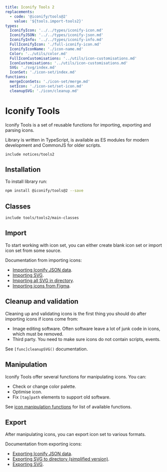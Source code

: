 ```yaml
title: Iconify Tools 2
replacements:
  - code: '@iconify/tools@2'
    value: '${tools.import-tools2}'
types:
  IconifyIcon: '../../types/iconify-icon.md'
  IconifyJSON: '../../types/iconify-json.md'
  IconifyInfo: '../../types/iconify-info.md'
  FullIconifyIcon: './full-iconify-icon.md'
  IconifyIconName: './icon-name.md'
  Color: '../utils/color.md'
  FullIconCustomisations: '../utils/icon-customisations.md'
  IconCustomisations: '../utils/icon-customisations.md'
  SVG: './svg/index.md'
  IconSet: './icon-set/index.md'
functions:
  mergeIconSets: './icon-set/merge.md'
  setIcon: './icon-set/set-icon.md'
  cleanupSVG: './icon/cleanup.md'
```

# Iconify Tools

Iconify Tools is a set of reusable functions for importing, exporting and parsing icons.

Library is written in TypeScript, is available as ES modules for modern development and CommonJS for older scripts.

`include notices/tools2`

## Installation

To install library run:

```sh
npm install @iconify/tools@2 --save
```

## Classes

`include tools/tools2/main-classes`

## Import

To start working with icon set, you can either create blank icon set or import icon set from some source.

Documentation from importing icons:

- [Importing Iconify JSON data](./import/json.md).
- [Importing SVG](./import/svg.md).
- [Importing all SVG in directory](./import/directory.md).
- [Importing icons from Figma](./import/figma/index.md).

## Cleanup and validation

Cleaning up and validating icons is the first thing you should do after importing icons if icons come from:

- Image editing software. Often software leave a lot of junk code in icons, which must be removed.
- Third party. You need to make sure icons do not contain scripts, events.

See `[func]cleanupSVG()` documentation.

## Manipulation

Iconify Tools offer several functions for manipulating icons. You can:

- Check or change color palette.
- Optimise icon.
- Fix `[tag]path` elements to support old software.

See [icon manipulation functions](./icon/index.md) for list of available functions.

## Export

After manipulating icons, you can export icon set to various formats.

Documentation from exporting icons:

- [Exporting Iconify JSON data](./export/json.md).
- [Exporting SVG to directory (simplified version)](./export/directory.md).
- [Exporting SVG](./export/svg.md).
